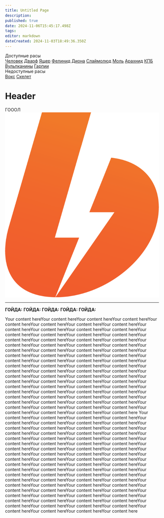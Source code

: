 ```yaml
---
title: Untitled Page
description: 
published: true
date: 2024-11-06T15:45:17.498Z
tags: 
editor: markdown
dateCreated: 2024-11-03T18:49:36.350Z
---
```


<div class="races">
	<div class="r1">
    <div>Доступные расы</div>
    <div><a href="">Человек</a> <a href="">Дварф</a> <a href="">Ящер</a> <a href="">Фелинид</a> <a href="">Диона</a> <a href="">Слаймолюд</a> <a href="">Моль</a> <a href="">Арахнид</a> <a href="">КПБ</a> <a href="">Вульпканины</a> <a href="">Гарпии</a></div>
  </div>
	<div class="r2">
    <div>Недоступные расы</div>
    <div><a href="">Вокс</a> <a href="">Скелет</a></div>
  </div>
</div>

# Header
<div class="race">
  <div class="name">ГОООЛ</div>
  <div><img src="/boosty.png"></div>
  <div class="pers">
    <hr>
    <b>ГОЙДА:</b>
    <b>ГОЙДА:</b>
    <b>ГОЙДА:</b>
    <b>ГОЙДА:</b>
    <b>ГОЙДА:</b>
	</div>
</div>

Your content hereYour content hereYour content hereYour content hereYour content hereYour content hereYour content hereYour content hereYour content hereYour content 
hereYour content hereYour content hereYour content hereYour content hereYour content hereYour content hereYour content hereYour content hereYour content hereYour content 
hereYour content hereYour content hereYour content hereYour content hereYour content hereYour content hereYour content hereYour content hereYour content hereYour content hereYour content hereYour content hereYour content hereYour content hereYour content hereYour content hereYour content hereYour content hereYour content hereYour content 
hereYour content hereYour content hereYour content hereYour content hereYour content hereYour content hereYour content hereYour content hereYour content hereYour content hereYour content hereYour content hereYour content hereYour content hereYour content hereYour content hereYour content hereYour content hereYour content hereYour content hereYour content hereYour content hereYour content hereYour content hereYour content 
hereYour content hereYour content hereYour content hereYour content hereYour content hereYour content hereYour content hereYour content hereYour content hereYour content hereYour content here 
Your content hereYour content hereYour content hereYour content hereYour content hereYour content hereYour content hereYour content hereYour content hereYour content 
hereYour content hereYour content hereYour content hereYour content hereYour content hereYour content hereYour content hereYour content hereYour content hereYour content 
hereYour content hereYour content hereYour content hereYour content hereYour content hereYour content hereYour content hereYour content hereYour content hereYour content hereYour content hereYour content hereYour content hereYour content hereYour content hereYour content hereYour content hereYour content hereYour content hereYour content 
hereYour content hereYour content hereYour content hereYour content hereYour content hereYour content hereYour content hereYour content hereYour content hereYour content hereYour content hereYour content hereYour content hereYour content hereYour content hereYour content hereYour content hereYour content hereYour content hereYour content hereYour content hereYour content hereYour content hereYour content hereYour content 
hereYour content hereYour content hereYour content hereYour content hereYour content hereYour content hereYour content hereYour content hereYour content hereYour content hereYour content here 